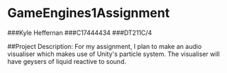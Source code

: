 # GameEngines1Assignment

###Kyle Heffernan
###C17444434
###DT211C/4

##Project Description:
For my assignment, I plan to make an audio visualiser which makes use of Unity's particle system. The visualiser will have geysers of liquid reactive to sound.
